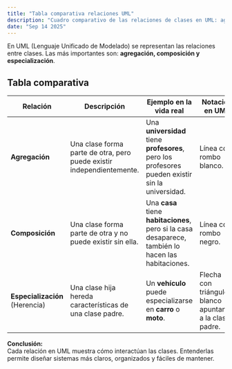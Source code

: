 ```yaml
---
title: "Tabla comparativa relaciones UML"
description: "Cuadro comparativo de las relaciones de clases en UML: agregación, composición y especialización."
date: "Sep 14 2025"
---
```


En UML (Lenguaje Unificado de Modelado) se representan las relaciones entre clases. Las más importantes son: **agregación, composición y especialización**.  

## Tabla comparativa

| **Relación**        | **Descripción** | **Ejemplo en la vida real** | **Notación en UML** |
|----------------------|-----------------|-----------------------------|---------------------|
| **Agregación**       | Una clase forma parte de otra, pero puede existir independientemente. | Una **universidad** tiene **profesores**, pero los profesores pueden existir sin la universidad. | Línea con rombo blanco. |
| **Composición**      | Una clase forma parte de otra y no puede existir sin ella. | Una **casa** tiene **habitaciones**, pero si la casa desaparece, también lo hacen las habitaciones. | Línea con rombo negro. |
| **Especialización** (Herencia) | Una clase hija hereda características de una clase padre. | Un **vehículo** puede especializarse en **carro** o **moto**. | Flecha con triángulo blanco apuntando a la clase padre. |  

**Conclusión:**  
Cada relación en UML muestra cómo interactúan las clases. Entenderlas permite diseñar sistemas más claros, organizados y fáciles de mantener.  
